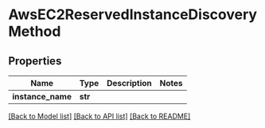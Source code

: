 # AwsEC2ReservedInstanceDiscoveryMethod

## Properties
Name | Type | Description | Notes
------------ | ------------- | ------------- | -------------
**instance_name** | **str** |  | 

[[Back to Model list]](../README.md#documentation-for-models) [[Back to API list]](../README.md#documentation-for-api-endpoints) [[Back to README]](../README.md)

